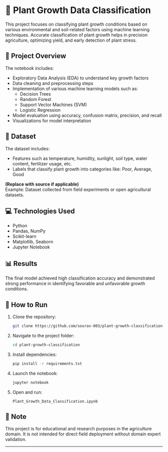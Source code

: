 # 🌱 Plant Growth Data Classification

This project focuses on classifying plant growth conditions based on various environmental and soil-related factors using machine learning techniques. Accurate classification of plant growth helps in precision agriculture, optimizing yield, and early detection of plant stress.

## 📁 Project Overview

The notebook includes:
- Exploratory Data Analysis (EDA) to understand key growth factors
- Data cleaning and preprocessing steps
- Implementation of various machine learning models such as:
  - Decision Trees
  - Random Forest
  - Support Vector Machines (SVM)
  - Logistic Regression
- Model evaluation using accuracy, confusion matrix, precision, and recall
- Visualizations for model interpretation

## 🧪 Dataset

The dataset includes:
- Features such as temperature, humidity, sunlight, soil type, water content, fertilizer usage, etc.
- Labels that classify plant growth into categories like: Poor, Average, Good

**(Replace with source if applicable)**  
Example: Dataset collected from field experiments or open agricultural datasets.

## 💻 Technologies Used

- Python
- Pandas, NumPy
- Scikit-learn
- Matplotlib, Seaborn
- Jupyter Notebook

## 📊 Results

The final model achieved high classification accuracy and demonstrated strong performance in identifying favorable and unfavorable growth conditions.

## 🚀 How to Run

1. Clone the repository:
   ```bash
   git clone https://github.com/sourav-003/plant-growth-classification.git
   ```

2. Navigate to the project folder:
   ```bash
   cd plant-growth-classification
   ```

3. Install dependencies:
   ```bash
   pip install -r requirements.txt
   ```

4. Launch the notebook:
   ```bash
   jupyter notebook
   ```

5. Open and run:
   ```
   Plant_Growth_Data_Classification.ipynb
   ```

## 📌 Note

This project is for educational and research purposes in the agriculture domain. It is not intended for direct field deployment without domain expert validation.

---
